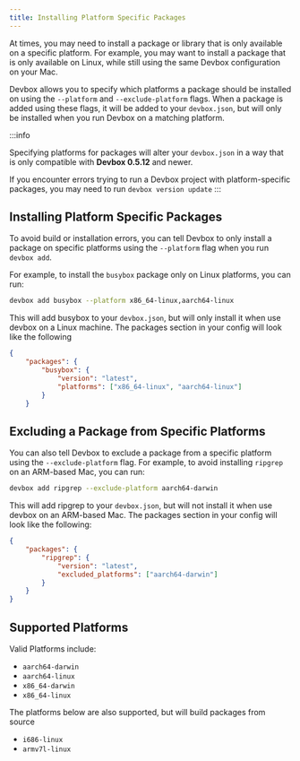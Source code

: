 ```yaml
---
title: Installing Platform Specific Packages
---
```


At times, you may need to install a package or library that is only available on a specific platform. For example, you may want to install a package that is only available on Linux, while still using the same Devbox configuration on your Mac.

Devbox allows you to specify which platforms a package should be installed on using the `--platform` and `--exclude-platform` flags. When a package is added using these flags, it will be added to your `devbox.json`, but will only be installed when you run Devbox on a matching platform.

:::info

Specifying platforms for packages will alter your `devbox.json` in a way that is only compatible with **Devbox 0.5.12** and newer.

If you encounter errors trying to run a Devbox project with platform-specific packages, you may need to run `devbox version update`
:::

## Installing Platform Specific Packages

To avoid build or installation errors, you can tell Devbox to only install a package on specific platforms using the `--platform` flag when you run `devbox add`.

For example, to install the `busybox` package only on Linux platforms, you can run:

```bash
devbox add busybox --platform x86_64-linux,aarch64-linux
```

This will add busybox to your `devbox.json`, but will only install it when use devbox on a Linux machine. The packages section in your config will look like the following

```json
{
    "packages": {
        "busybox": {
            "version": "latest",
            "platforms": ["x86_64-linux", "aarch64-linux"]
        }
    }

```

## Excluding a Package from Specific Platforms

You can also tell Devbox to exclude a package from a specific platform using the `--exclude-platform` flag. For example, to avoid installing `ripgrep` on an ARM-based Mac, you can run:


```bash
devbox add ripgrep --exclude-platform aarch64-darwin
```

This will add ripgrep to your `devbox.json`, but will not install it when use devbox on an ARM-based Mac. The packages section in your config will look like the following:

```json
{
    "packages": {
        "ripgrep": {
            "version": "latest",
            "excluded_platforms": ["aarch64-darwin"]
        }
    }
}
```

## Supported Platforms

Valid Platforms include:

* `aarch64-darwin`
* `aarch64-linux`
* `x86_64-darwin`
* `x86_64-linux`

The platforms below are also supported, but will build packages from source

* `i686-linux`
* `armv7l-linux`